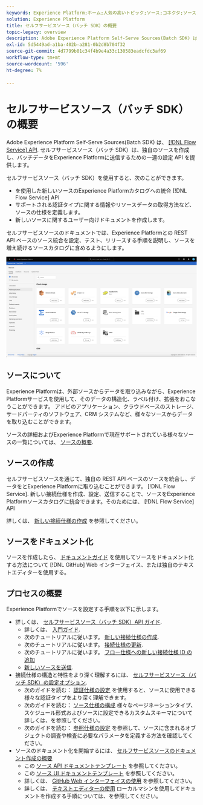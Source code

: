 ```yaml
---
keywords: Experience Platform;ホーム;人気の高いトピック;ソース;コネクタ;ソースコネクタ;ソース sdk;SDK;SDK
solution: Experience Platform
title: セルフサービスソース（バッチ SDK）の概要
topic-legacy: overview
description: Adobe Experience Platform Self-Serve Sources(Batch SDK) は、Flow Service API を使用して REST API ベースのソースを統合し、データをExperience Platformに送信できる設定 API のセットです。
exl-id: 5d5449ad-a1ba-402b-a281-0b2d8b704f32
source-git-commit: 4d7799b01c34f4b9e4a33c130583eadcfdc3af69
workflow-type: tm+mt
source-wordcount: '596'
ht-degree: 7%

---
```


# セルフサービスソース（バッチ SDK）の概要

Adobe Experience Platform Self-Serve Sources(Batch SDK) は、 [[!DNL Flow Service] API](https://www.adobe.io/experience-platform-apis/references/flow-service/). セルフサービスソース（バッチ SDK）は、独自のソースを作成し、バッチデータをExperience Platformに送信するための一連の設定 API を提供します。

セルフサービスソース（バッチ SDK）を使用すると、次のことができます。

* を使用した新しいソースのExperience Platformカタログへの統合 [!DNL Flow Service] API
* サポートされる認証タイプに関する情報やリソースデータの取得方法など、ソースの仕様を定義します。
* 新しいソースに関するユーザー向けドキュメントを作成します。

セルフサービスソースのドキュメントでは、Experience Platformとの REST API ベースのソース統合を設定、テスト、リリースする手順を説明し、ソースを増え続けるソースカタログに含めるようにします。

![カタログ](./assets/catalog.png)

## ソースについて

Experience Platformは、外部ソースからデータを取り込みながら、Experience Platformサービスを使用して、そのデータの構造化、ラベル付け、拡張をおこなうことができます。 アドビのアプリケーション、クラウドベースのストレージ、サードパーティのソフトウェア、CRM システムなど、様々なソースからデータを取り込むことができます。

ソースの詳細およびExperience Platformで現在サポートされている様々なソースの一覧については、 [ソースの概要](../home.md).

## ソースの作成

セルフサービスソースを通じて、独自の REST API ベースのソースを統合し、データをとExperience Platformに取り込むことができます。 [!DNL Flow Service]. 新しい接続仕様を作成、設定、送信することで、ソースをExperience Platformソースカタログに統合できます。そのためには、 [!DNL Flow Service] API

詳しくは、 [新しい接続仕様の作成](./api/api-overview.md) を参照してください。

## ソースをドキュメント化

ソースを作成したら、 [ドキュメントガイド](./documentation/doc-overview.md) を使用してソースをドキュメント化する方法について [!DNL GitHub] Web インターフェイス、または独自のテキストエディターを使用する。

## プロセスの概要

Experience Platformでソースを設定する手順を以下に示します。

* 詳しくは、 [セルフサービスソース（バッチ SDK）API ガイド](./api/api-overview.md).
   * 詳しくは、 [入門ガイド](./api/getting-started.md).
   * 次のチュートリアルに従います。 [新しい接続仕様の作成](./api/create.md).
   * 次のチュートリアルに従います。 [接続仕様の更新](./api/update-connection-specs.md).
   * 次のチュートリアルに従います。 [フロー仕様への新しい接続仕様 ID の追加](./api/update-flow-specs.md)
   * [新しいソースを送信](./api/submit.md).
* 接続仕様の構造と特性をより深く理解するには、 [セルフサービスソース（バッチ SDK）の設定オプション](./config/config.md).
   * 次のガイドを読む： [認証仕様の設定](./config/authspec.md) を使用すると、ソースに使用できる様々な認証タイプをより深く理解できます。
   * 次のガイドを読む： [ソース仕様の構成](./config/sourcespec.md) 様々なページネーションタイプ、スケジュール形式およびソースに設定できるカスタムスキーマについて詳しくは、を参照してください。
   * 次のガイドを読む： [参照仕様の設定](./config/explorespec.md) を参照して、ソースに含まれるオブジェクトの調査や検査に必要なパラメータを定義する方法を確認してください。
* ソースのドキュメント化を開始するには、 [セルフサービスソースのドキュメント作成の概要](./documentation/doc-overview.md)
   * この [ソース API ドキュメントテンプレート](./documentation/template.md) を参照してください。
   * この [ソース UI ドキュメントテンプレート](./documentation/ui-template.md) を参照してください。
   * 詳しくは、 [GitHub Web インターフェイスの使用](./documentation/github.md) を参照してください。
   * 詳しくは、 [テキストエディターの使用](./documentation/text-editor.md) ローカルマシンを使用してドキュメントを作成する手順については、を参照してください。
